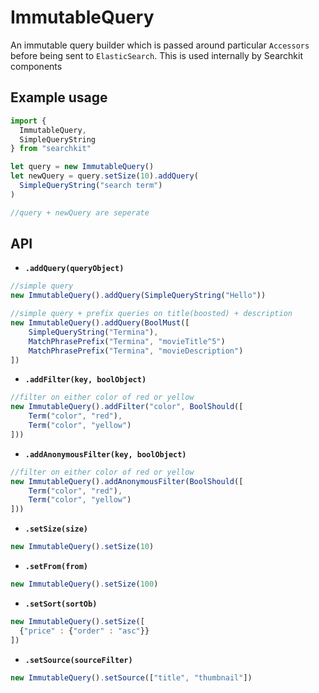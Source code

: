 # ImmutableQuery
An immutable query builder which is passed around particular `Accessors` before being sent to `ElasticSearch`. This is used internally by Searchkit components

## Example usage
```js
import {
  ImmutableQuery,
  SimpleQueryString
} from "searchkit"

let query = new ImmutableQuery()
let newQuery = query.setSize(10).addQuery(
  SimpleQueryString("search term")
)

//query + newQuery are seperate
```


## API

* **`.addQuery(queryObject)`**
```js
//simple query
new ImmutableQuery().addQuery(SimpleQueryString("Hello"))
```
```js
//simple query + prefix queries on title(boosted) + description
new ImmutableQuery().addQuery(BoolMust([
    SimpleQueryString("Termina"),
    MatchPhrasePrefix("Termina", "movieTitle^5")
    MatchPhrasePrefix("Termina", "movieDescription")
])
```
* **`.addFilter(key, boolObject)`**
```js
//filter on either color of red or yellow
new ImmutableQuery().addFilter("color", BoolShould([
    Term("color", "red"),
    Term("color", "yellow")
]))
```
* **`.addAnonymousFilter(key, boolObject)`**
```js
//filter on either color of red or yellow
new ImmutableQuery().addAnonymousFilter(BoolShould([
    Term("color", "red"),
    Term("color", "yellow")
]))
```
* **`.setSize(size)`**
```js
new ImmutableQuery().setSize(10)
```

* **`.setFrom(from)`**
```js
new ImmutableQuery().setSize(100)
```


* **`.setSort(sortOb)`**
```js
new ImmutableQuery().setSize([  
  {"price" : {"order" : "asc"}}  
])
```

* **`.setSource(sourceFilter)`**
```js
new ImmutableQuery().setSource(["title", "thumbnail"])    
```
